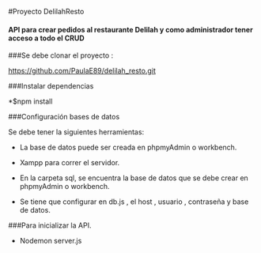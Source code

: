 
#Proyecto DelilahResto

#### API para  crear pedidos al restaurante Delilah y como administrador  tener acceso a todo el CRUD

###Se debe clonar el proyecto :

https://github.com/PaulaE89/delilah_resto.git

###Instalar dependencias

*$npm install


###Configuración bases de datos

Se debe tener la siguientes herramientas:

* La base de datos puede ser creada en phpmyAdmin o workbench.

* Xampp para correr el servidor.

* En la carpeta sql, se encuentra la base de datos que se debe crear  en phpmyAdmin o workbench.

* Se tiene que configurar en  db.js , el host , usuario , contraseña y base de datos.

###Para inicializar  la API.

* Nodemon server.js